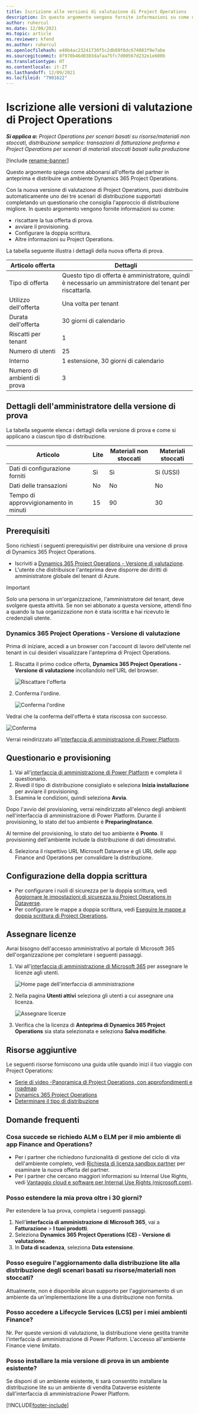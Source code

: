 ```yaml
---
title: Iscrizione alle versioni di valutazione di Project Operations
description: In questo argomento vengono fornite informazioni su come distribuire una versione di prova di Dynamics 365 Project Operations.
author: ruhercul
ms.date: 12/08/2021
ms.topic: article
ms.reviewer: kfend
ms.author: ruhercul
ms.openlocfilehash: e40b4ac23241730f5c2db89f0dc674083f9e7abe
ms.sourcegitcommit: 8f970b46d0303dafaa75fc7d00567d232e1e600b
ms.translationtype: HT
ms.contentlocale: it-IT
ms.lasthandoff: 12/09/2021
ms.locfileid: "7901622"
---
```

# <a name="sign-up-for-project-operations-trials"></a>Iscrizione alle versioni di valutazione di Project Operations 

_**Si applica a:** Project Operations per scenari basati su risorse/materiali non stoccati, distribuzione semplice: transazioni di fatturazione proforma e Project Operations per scenari di materiali stoccati basati sulla produzione_ 

[!include [rename-banner](~/includes/cc-data-platform-banner.md)]

Questo argomento spiega come abbonarsi all'offerta del partner in anteprima e distribuire un ambiente Dynamics 365 Project Operations.

Con la nuova versione di valutazione di Project Operations, puoi distribuire automaticamente uno dei tre scenari di distribuzione supportati completando un questionario che consiglia l'approccio di distribuzione migliore. In questo argomento vengono fornite informazioni su come:

- riscattare la tua offerta di prova.
- avviare il provisioning.
- Configurare la doppia scrittura.
- Altre informazioni su Project Operations. 

La tabella seguente illustra i dettagli della nuova offerta di prova.

| **Articolo offerta**               | **Dettagli**                                  |
|------------------------------|----------------------------------------------|
| Tipo di offerta                   | Questo tipo di offerta è amministratore, quindi è necessario un amministratore del tenant per riscattarla. |
| Utilizzo dell'offerta                    | Una volta per tenant                          |
| Durata dell'offerta               | 30 giorni di calendario                             |
| Riscatti per tenant       | 1                                            |
| Numero di utenti              | 25                                           |
| Interno                    | 1 estensione, 30 giorni di calendario               |
| Numero di ambienti di prova | 3                                            |


## <a name="admin-trial-details"></a>Dettagli dell'amministratore della versione di prova
La tabella seguente elenca i dettagli della versione di prova e come si applicano a ciascun tipo di distribuzione.

| **Articolo**                      | **Lite**                                     | **Materiali non stoccati** | **Materiali stoccati** |
|-------------------------------|----------------------------------------------|---------------------------|-----------------------|
| Dati di configurazione forniti           | Sì                                          | Sì                       | Sì (USSI)            |
| Dati delle transazioni            | No                                           | No                        | No                    |
| Tempo di approvvigionamento in minuti  | 15                                           | 90                        | 30                    |
 
## <a name="prerequisites"></a>Prerequisiti
Sono richiesti i seguenti prerequisitivi per distribuire una versione di prova di Dynamics 365 Project Operations.

- Iscriviti a [Dynamics 365 Project Operations - Versione di valutazione](https://www.aka.ms/try-po).
- L'utente che distribuisce l'anteprima deve disporre dei diritti di amministratore globale del tenant di Azure.

> [!IMPORTANT]
> Solo una persona in un'organizzazione, l'amministratore del tenant, deve svolgere questa attività. Se non sei abbonato a questa versione, attendi fino a quando la tua organizzazione non è stata iscritta e hai ricevuto le credenziali utente.

### <a name="dynamics-365-project-operations---preview-trial"></a>Dynamics 365 Project Operations - Versione di valutazione 

Prima di iniziare, accedi a un browser con l'account di lavoro dell'utente nel tenant in cui desideri visualizzare l'anteprima di Project Operations.

1. Riscatta il primo codice offerta, **Dynamics 365 Project Operations - Versione di valutazione** incollandolo nell'URL del browser.

    ![Riscattare l'offerta](./media/16RedeemFirstOfferNew.png)

2. Conferma l'ordine.

    ![Conferma l'ordine](./media/17ConfirmOrderNew.png)

  Vedrai che la conferma dell'offerta è stata riscossa con successo.

   ![Conferma](./media/18OrderConfirmationNew.png)

  Verrai reindirizzato all'[interfaccia di amministrazione di Power Platform](https://admin.powerplatform.microsoft.com/projectoperationstrial).

## <a name="questionnaire-and-provisioning"></a>Questionario e provisioning

1.  Vai all'[interfaccia di amministrazione di Power Platform](https://admin.powerplatform.com/projectoperationstrial) e completa il questionario.  
2.  Rivedi il tipo di distribuzione consigliato e seleziona **Inizia installazione** per avviare il provisioning.
3.  Esamina le condizioni, quindi seleziona **Avvia**.

   Dopo l'avvio del provisioning, verrai reindirizzato all'elenco degli ambienti nell'interfaccia di amministrazione di Power Platform. Durante il provisioning, lo stato del tuo ambiente è **PreparingInstance**.
 
  Al termine del provisioning, lo stato del tuo ambiente è **Pronto**. Il provisioning dell'ambiente include la distribuzione di dati dimostrativi.
 
4.  Seleziona il rispettivo URL Microsoft Dataverse e gli URL delle app Finance and Operations per convalidare la distribuzione.

## <a name="configuring-dual-write"></a>Configurazione della doppia scrittura
- Per configurare i ruoli di sicurezza per la doppia scrittura, vedi [Aggiornare le impostazioni di sicurezza su Project Operations in Dataverse](resource-provision-new-environment.md).
- Per configurare le mappe a doppia scrittura, vedi [Eseguire le mappe a doppia scrittura di Project Operations](resource-provision-new-environment.md#run-project-operations-dual-write-maps).

## <a name="assign-licenses"></a>Assegnare licenze

Avrai bisogno dell'accesso amministrativo al portale di Microsoft 365 dell'organizzazione per completare i seguenti passaggi.

1. Vai all'[interfaccia di amministrazione di Microsoft 365](https://portal.office.com/) per assegnare le licenze agli utenti.

   ![Home page dell'interfaccia di amministrazione](./media/14AdminPortal.png)

2. Nella pagina **Utenti attivi** seleziona gli utenti a cui assegnare una licenza.

   ![Assegnare licenze](./media/15AssignLicenses.png)

3. Verifica che la licenza di **Anteprima di Dynamics 365 Project Operations** sia stata selezionata e seleziona **Salva modifiche**.

## <a name="additional-resources"></a>Risorse aggiuntive

Le seguenti risorse forniscono una guida utile quando inizi il tuo viaggio con Project Operations:

- [Serie di video -Panoramica di Project Operations, con approfondimenti e roadmap](https://youtube.com/playlist?list=PLcakwueIHoT_LJ3Fr1tHnkPk5lioqE6uH)
- [Dynamics 365 Project Operations](/learn/modules/examine-dynamics-365-project-operations/)
- [Determinare il tipo di distribuzione](determine-deployment-type.md)

## <a name="frequently-asked-questions"></a>Domande frequenti

### <a name="what-if-i-require-alm-or-elm-for-my-finance-and-operations-apps-environment"></a>Cosa succede se richiedo ALM o ELM per il mio ambiente di app Finance and Operations?

- Per i partner che richiedono funzionalità di gestione del ciclo di vita dell'ambiente completo, vedi [Richiesta di licenza sandbox partner](https://experience.dynamics.com/requestlicense) per esaminare la nuova offerta del partner. 
- Per i partner che cercano maggiori informazioni su Internal Use Rights, vedi [Vantaggio cloud e software per Internal Use Rights (microsoft.com)](https://partner.microsoft.com/membership/internal-use-software).

### <a name="can-i-extend-my-trial-beyond-30-days"></a>Posso estendere la mia prova oltre i 30 giorni?
Per estendere la tua prova, completa i seguenti passaggi.

1. Nell'**interfaccia di amministrazione di Microsoft 365**, vai a **Fatturazione** > **I tuoi prodotti**.
2. Seleziona **Dynamics 365 Project Operations (CE) - Versione di valutazione**.
3. In **Data di scadenza**, seleziona **Data estensione**.

### <a name="can-i-upgrade-from-the-lite-deployment-to-the-resourcenon-stocked-based-scenario-deployment"></a>Posso eseguire l'aggiornamento dalla distribuzione lite alla distribuzione degli scenari basati su risorse/materiali non stoccati?
Attualmente, non è disponibile alcun supporto per l'aggiornamento di un ambiente da un'implementazione lite a una distribuzione non fornita.

### <a name="can-i-access-lifecycle-services-lcs-for-my-finance-environments"></a>Posso accedere a Lifecycle Services (LCS) per i miei ambienti Finance?  
Nr. Per queste versioni di valutazione, la distribuzione viene gestita tramite l'interfaccia di amministrazione di Power Platform. L'accesso all'ambiente Finance viene limitato.

### <a name="can-i-install-my-trial-on-an-existing-environment"></a>Posso installare la mia versione di prova in un ambiente esistente?
Se disponi di un ambiente esistente, ti sarà consentito installare la distribuzione lite su un ambiente di vendita Dataverse esistente dall'interfaccia di amministrazione Power Platform.

[!INCLUDE[footer-include](../includes/footer-banner.md)]

